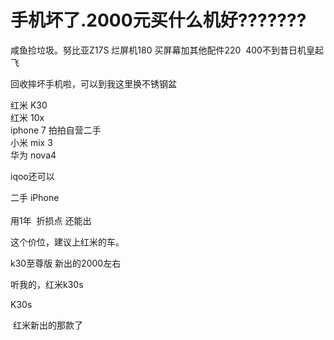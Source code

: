 # 手机坏了.2000元买什么机好???????


咸鱼捡垃圾。努比亚Z17S 烂屏机180 买屏幕加其他配件220&nbsp;&nbsp;400不到昔日机皇起飞

回收摔坏手机啦，可以到我这里换不锈钢盆

红米 K30<br />
红米 10x<br />
iphone 7 拍拍自营二手<br />
小米 mix 3<br />
华为 nova4<br />


iqoo还可以

二手 iPhone <br />
<br />
用1年&nbsp;&nbsp;折损点 还能出

这个价位，建议上红米的车。

k30至尊版 新出的2000左右

听我的，红米k30s

K30s

<img src="static/image/smiley/default/lol.gif" smilieid="12" border="0" alt="" /> 红米新出的那款了
